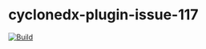 # cyclonedx-plugin-issue-117
[![Build](https://travis-ci.com/zg2pro/cyclonedx-plugin-issue-117.svg?branch=master)](https://travis-ci.com/zg2pro/cyclonedx-plugin-issue-117)
